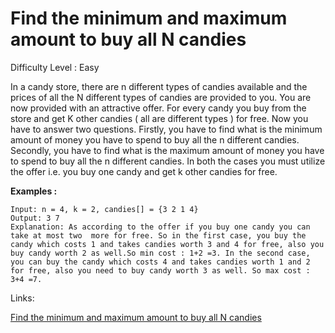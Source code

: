 # Find the minimum and maximum amount to buy all N candies

Difficulty Level : Easy

In a candy store, there are n different types of candies available and the prices of all the N different types of candies are provided to you. You are now provided with an attractive offer.
For every candy you buy from the store and get K other candies ( all are different types ) for free. Now you have to answer two questions. Firstly, you have to find what is the minimum amount of money you have to spend to buy all the n different candies. Secondly, you have to find what is the maximum amount of money you have to spend to buy all the n different candies.
In both the cases you must utilize the offer i.e. you buy one candy and get k other candies for free.

**Examples :**

```
Input: n = 4, k = 2, candies[] = {3 2 1 4}
Output: 3 7
Explanation: As according to the offer if you buy one candy you can take at most two  more for free. So in the first case, you buy the candy which costs 1 and takes candies worth 3 and 4 for free, also you buy candy worth 2 as well.So min cost : 1+2 =3. In the second case, you can buy the candy which costs 4 and takes candies worth 1 and 2 for free, also you need to buy candy worth 3 as well. So max cost : 3+4 =7.
```

Links:

[Find the minimum and maximum amount to buy all N candies](https://www.geeksforgeeks.org/problems/shop-in-candy-store1145/1)
